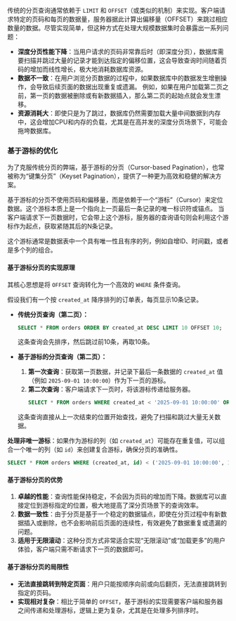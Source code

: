 
传统的分页查询通常依赖于 `LIMIT` 和 `OFFSET`（或类似的机制）来实现。客户端请求特定的页码和每页的数据量，服务器据此计算出偏移量（OFFSET）来跳过相应数量的数据。尽管实现简单，但这种方式在处理大规模数据集时会暴露出一系列问题：

*   **深度分页性能下降**：当用户请求的页码非常靠后时（即深度分页），数据库需要扫描并跳过大量的记录才能到达指定的偏移位置，这会导致查询时间随着页码的增加而线性增长，极大地消耗数据库资源。
*   **数据不一致**：在用户浏览分页数据的过程中，如果数据库中的数据发生增删操作，会导致后续页面的数据出现重复或遗漏。 例如，如果在用户加载第二页之前，第一页的数据被删除或有新数据插入，那么第二页的起始点就会发生漂移。
*   **资源消耗大**：即使只是为了跳过，数据库仍然需要加载大量中间数据到内存中，这会增加CPU和内存的负载，尤其是在高并发的深度分页场景下，可能会拖垮数据库。

### 基于游标的优化

为了克服传统分页的弊端，基于游标的分页（Cursor-based Pagination），也常被称为“键集分页”（Keyset Pagination），提供了一种更为高效和稳健的解决方案。

基于游标的分页不使用页码和偏移量，而是依赖于一个“游标”（Cursor）来定位数据。这个游标本质上是一个指向上一页最后一条记录的唯一标识符或锚点。 当客户端请求下一页数据时，它会带上这个游标，服务器的查询语句则会利用这个游标作为起点，获取紧随其后的N条记录。

这个游标通常是数据表中一个具有唯一性且有序的列，例如自增ID、时间戳，或者是多个列的组合。

#### 基于游标分页的实现原理

其核心思想是将 `OFFSET` 查询转化为一个高效的 `WHERE` 条件查询。

假设我们有一个按 `created_at` 降序排列的订单表，每页显示10条记录。

*   **传统分页查询（第二页）：**
    ```sql
    SELECT * FROM orders ORDER BY created_at DESC LIMIT 10 OFFSET 10;
    ```
    这条查询会先排序，然后跳过前10条，再取10条。

*   **基于游标的分页查询（第二页）：**
    1.  **第一次查询**：获取第一页数据，并记录下最后一条数据的 `created_at` 值（例如 `2025-09-01 10:00:00`）作为下一页的游标。
    2.  **第二次查询**：客户端请求下一页时，将该游标传递给服务器。
        ```sql
        SELECT * FROM orders WHERE created_at < '2025-09-01 10:00:00' ORDER BY created_at DESC LIMIT 10;
        ```
    这条查询直接从上一次结束的位置开始查找，避免了扫描和跳过大量无关数据。

**处理非唯一游标**：如果作为游标的列（如 `created_at`）可能存在重复值，可以组合一个唯一的列（如 `id`）来创建复合游标，确保分页的准确性。
```sql
SELECT * FROM orders WHERE (created_at, id) < ('2025-09-01 10:00:00', 12345) ORDER BY created_at DESC, id DESC LIMIT 10;
```

#### 基于游标分页的优势

1.  **卓越的性能**：查询性能保持稳定，不会因为页码的增加而下降。数据库可以直接定位到游标指定的位置，极大地提高了深分页场景下的查询效率。
2.  **数据一致性**：由于分页是基于一个稳定的数据锚点，即使在分页过程中有新数据插入或删除，也不会影响前后页面的连续性，有效避免了数据重复或遗漏的问题。
3.  **适用于无限滚动**：这种分页方式非常适合实现“无限滚动”或“加载更多”的用户体验，客户端只需不断请求下一页的数据即可。

#### 基于游标分页的局限性

*   **无法直接跳转到特定页面**：用户只能按顺序向前或向后翻页，无法直接跳转到指定的页码。
*   **实现相对复杂**：相比于简单的 `OFFSET`，基于游标的实现需要客户端和服务器之间传递和处理游标，逻辑上更为复杂，尤其是在处理多列排序时。
